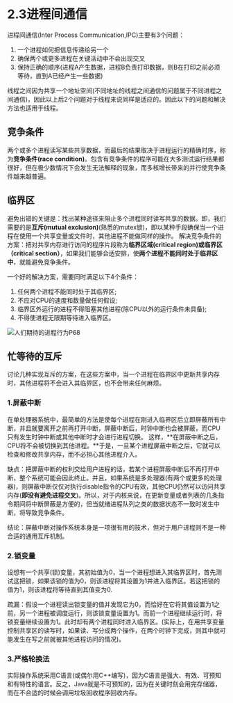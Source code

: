 # 2.3进程间通信
进程间通信(Inter Process Communication,IPC)主要有3个问题：
1. 一个进程如何把信息传递给另一个
2. 确保两个或更多进程在关键活动中不会出现交叉
3. 保持正确的顺序(进程A产生数据，进程B负责打印数据，则B在打印之前必须等待，直到A已经产生一些数据)

线程之间因为共享一个地址空间(不同地址的线程之间通信的问题属于不同进程之间通信)，因此以上后2个问题对于线程来说同样是适应的。因此以下的问题和解决方法也适用于线程。
## 竞争条件
两个或多个进程读写某些共享数据，而最后的结果取决于进程运行的精确时序，称为**竞争条件(race condition)**。包含有竞争条件的程序可能在大多测试运行结果都很好，但在极少数情况下会发生无法解释的现象，而多核增长带来的并行使竞争条件越来越普遍。
## 临界区
避免出错的关键是：找出某种途径来阻止多个进程同时读写共享的数据。即，我们需要的是**互斥(mutual exclusion)**(熟悉的mutex锁)，即以某种手段确保当一个进程在使用一个共享变量或文件时，其他进程不能做同样的操作。
解决竞争条件的方案：把对共享内存进行访问的程序片段称为**临界区域(critical region)**或**临界区（critical section）**，如果我们能够合适安排，使**两个进程不能同时处于临界区中**，就能避免竞争条件。

一个好的解决方案，需要同时满足以下4个条件：
1. 任何两个进程不能同时处于其临界区;
2. 不应对CPU的速度和数量做任何假设;
3. 临界区外运行的进程不得阻塞其他进程(除CPU以外的运行条件未具备);
4. 不得使进程无限期等待进入临界区。

![人们期待的进程行为P68]()

## 忙等待的互斥
讨论几种实现互斥的方案，在这些方案中，当一个进程在临界区中更新共享内存时，其他进程将不会进入其临界区，也不会带来任何麻烦。

### 1.屏蔽中断
在单处理器系统中，最简单的方法是使每个进程在刚进入临界区后立即屏蔽所有中断，并且就要离开之前再打开中断，屏蔽中断后，时钟中断也会被屏蔽，而CPU只有发生时钟中断或其他中断时才会进行进程切换。
这样，**在屏蔽中断之后，CPU将不会被切换到其他进程。**于是，一旦某个进程屏蔽中断之后，它就可以检查和修改共享内存，而不必担心其他进程介入。

缺点：把屏蔽中断的权利交给用户进程的话，若某个进程屏蔽中断后不再打开中断，整个系统可能会因此终止。并且，如果系统是多处理器(有两个或更多的处理器)，则屏蔽中断仅仅对执行disable指令的CPU有效，其他CPU仍然可以访问共享内存(**即没有避免进程交叉**)。所以，对于内核来说，在更新变量或者列表的几条指令期间将中断屏蔽是方便的，但当就绪进程队列之类的数据状态不一致时发生中断，将导致竞争条件。

结论：屏蔽中断对操作系统本身是一项很有用的技术，但对于用户进程则不是一种合适的通用互斥机制。

### 2.锁变量
设想有一个共享(锁)变量，其初始值为0，当一个进程想进入其临界区时，首先测试这把锁，如果该锁的值为0，则该进程将其设置为1并进入临界区。若这把锁的值为1，则该进程将等待直到其值变为0.

疏漏：假设一个进程读出锁变量的值并发现它为0，而恰好在它将其值设置为1之前，另一个进程被调度运行，则该锁变量设置为1。而前一个进程继续运行时，将锁变量继续设置为1。此时却有两个进程同时进入临界区。(实际上，在用共享变量控制共享区的读写时，如果读、写分成两个操作，在两个时钟下完成，则其中就可能发生在写之前就被其他进程访问的情况)。

### 3.严格轮换法
实际操作系统采用C语言(或偶尔用C++编写)，因为C语言是强大、有效、可预知和有特性的语言。反之，Java就是不可预知的，因为在关键时刻会用完存储器，而在不合适的时候会调用垃圾回收程序回收内存。
